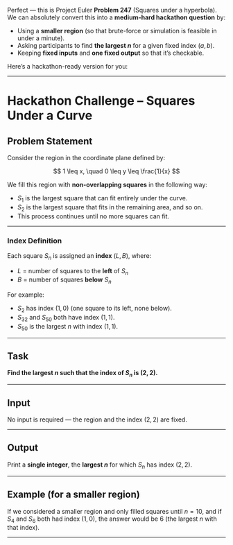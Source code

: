 Perfect — this is Project Euler **Problem 247** (Squares under a hyperbola).
We can absolutely convert this into a **medium-hard hackathon question** by:

* Using a **smaller region** (so that brute-force or simulation is feasible in under a minute).
* Asking participants to find **the largest $n$** for a given fixed index $(a, b)$.
* Keeping **fixed inputs** and **one fixed output** so that it’s checkable.

Here’s a hackathon-ready version for you:

---

# Hackathon Challenge – Squares Under a Curve

## Problem Statement

Consider the region in the coordinate plane defined by:

$$
1 \leq x, \quad 0 \leq y \leq \frac{1}{x}
$$

We fill this region with **non-overlapping squares** in the following way:

* $S_1$ is the largest square that can fit entirely under the curve.
* $S_2$ is the largest square that fits in the remaining area, and so on.
* This process continues until no more squares can fit.

---

### Index Definition

Each square $S_n$ is assigned an **index** $(L, B)$, where:

* $L$ = number of squares to the **left** of $S_n$
* $B$ = number of squares **below** $S_n$

For example:

* $S_2$ has index $(1, 0)$ (one square to its left, none below).
* $S_{32}$ and $S_{50}$ both have index $(1, 1)$.
* $S_{50}$ is the largest $n$ with index $(1, 1)$.

---

## Task

**Find the largest $n$ such that the index of $S_n$ is $(2, 2)$.**

---

## Input

No input is required — the region and the index $(2, 2)$ are fixed.

---

## Output

Print a **single integer**, the **largest $n$** for which $S_n$ has index $(2, 2)$.

---

## Example (for a smaller region)

If we considered a smaller region and only filled squares until $n=10$,
and if $S_4$ and $S_6$ both had index $(1, 0)$,
the answer would be $6$ (the largest $n$ with that index).

---



